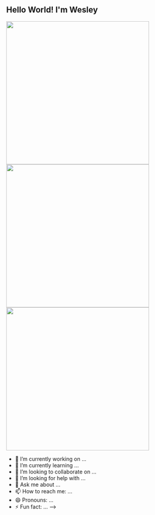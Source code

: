 ## Hello World! I'm Wesley 


<img width = "380" src="https://github-readme-stats.vercel.app/api?username=Im-Wesley-Cardoso&theme=dracula&show_icons=true&hide_border=false&count_private=true"></br>
<img width = "380" src="https://github-readme-streak-stats.herokuapp.com/?user=Im-Wesley-Cardoso&theme=dracula&hide_border=false"></br>
<img width = "380" src="https://github-readme-stats.vercel.app/api/top-langs/?username=Im-Wesley-Cardoso&theme=dracula&show_icons=true&hide_border=false&layout=compact">



- 🔭 I’m currently working on ...
- 🌱 I’m currently learning ...
- 👯 I’m looking to collaborate on ...
- 🤔 I’m looking for help with ...
- 💬 Ask me about ...
- 📫 How to reach me: ...
- 😄 Pronouns: ...
- ⚡ Fun fact: ...
-->
